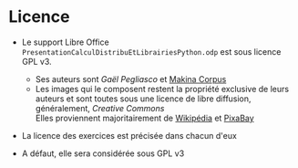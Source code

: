 # Licence

* Le support Libre Office `PresentationCalculDistribuEtLibrairiesPython.odp` est sous licence GPL v3.  
  *  Ses auteurs sont *Gaël Pegliasco* et [Makina Corpus](http://www.makina-corpus.com)  
  *  Les images qui le composent restent la propriété exclusive de leurs auteurs et sont toutes sous une licence de libre diffusion, généralement, *Creative Commons*  
  Elles proviennent majoritairement de [Wikipédia](http://www.wikipedia.fr) et [PixaBay](https://pixabay.com)

* La licence des exercices est précisée dans chacun d'eux
* A défaut, elle sera considérée sous GPL v3
